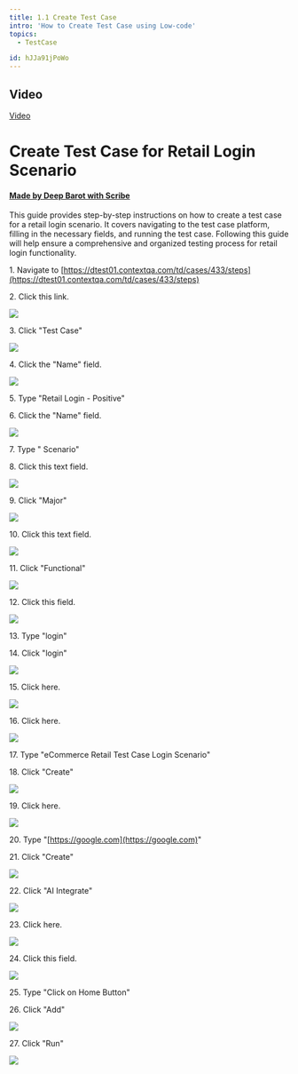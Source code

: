 ```yaml
---
title: 1.1 Create Test Case
intro: 'How to Create Test Case using Low-code'
topics:
  - TestCase

id: hJJa91jPoWo
---
```


## Video
[Video](https://youtu.be/hJJa91jPoWo)

# Create Test Case for Retail Login Scenario
#### [Made by Deep Barot with Scribe](https://scribehow.com/shared/Create_Test_Case_for_Retail_Login_Scenario__LD4kU3zMQ8eCTeo5qylDpQ)
This guide provides step-by-step instructions on how to create a test case for a retail login scenario. It covers navigating to the test case platform, filling in the necessary fields, and running the test case. Following this guide will help ensure a comprehensive and organized testing process for retail login functionality.

1\. Navigate to [https://dtest01.contextqa.com/td/cases/433/steps](https://dtest01.contextqa.com/td/cases/433/steps)


2\. Click this link.

![](https://ajeuwbhvhr.cloudimg.io/colony-recorder.s3.amazonaws.com/files/2024-02-26/68cd1971-4209-4710-8273-671c4382b0f5/ascreenshot.jpeg?tl_px=0,0&br_px=1719,961&force_format=png&width=1120.0&wat=1&wat_opacity=0.7&wat_gravity=northwest&wat_url=https://colony-recorder.s3.us-west-1.amazonaws.com/images/watermarks/FB923C_standard.png&wat_pad=3,0)


3\. Click "Test Case"

![](https://ajeuwbhvhr.cloudimg.io/colony-recorder.s3.amazonaws.com/files/2024-02-26/62f7c658-7708-487f-8641-e8d3a528a543/ascreenshot.jpeg?tl_px=1713,0&br_px=3433,961&force_format=png&width=1120.0&wat=1&wat_opacity=0.7&wat_gravity=northwest&wat_url=https://colony-recorder.s3.us-west-1.amazonaws.com/images/watermarks/FB923C_standard.png&wat_pad=724,104)


4\. Click the "Name" field.

![](https://ajeuwbhvhr.cloudimg.io/colony-recorder.s3.amazonaws.com/files/2024-02-26/074bb4a3-f0e4-4f1b-b3c0-df786561ad58/ascreenshot.jpeg?tl_px=924,0&br_px=2644,961&force_format=png&width=1120.0&wat=1&wat_opacity=0.7&wat_gravity=northwest&wat_url=https://colony-recorder.s3.us-west-1.amazonaws.com/images/watermarks/FB923C_standard.png&wat_pad=524,104)


5\. Type "Retail Login - Positive"


6\. Click the "Name" field.

![](https://ajeuwbhvhr.cloudimg.io/colony-recorder.s3.amazonaws.com/files/2024-02-26/51dca998-7b0f-4954-bba4-c72df811e5c2/ascreenshot.jpeg?tl_px=0,0&br_px=1719,961&force_format=png&width=1120.0&wat=1&wat_opacity=0.7&wat_gravity=northwest&wat_url=https://colony-recorder.s3.us-west-1.amazonaws.com/images/watermarks/FB923C_standard.png&wat_pad=479,104)


7\. Type " Scenario"


8\. Click this text field.

![](https://ajeuwbhvhr.cloudimg.io/colony-recorder.s3.amazonaws.com/files/2024-02-26/9c675b69-bcd5-45eb-b3e4-72aaa07ca1ce/ascreenshot.jpeg?tl_px=254,0&br_px=1973,961&force_format=png&width=1120.0&wat=1&wat_opacity=0.7&wat_gravity=northwest&wat_url=https://colony-recorder.s3.us-west-1.amazonaws.com/images/watermarks/FB923C_standard.png&wat_pad=524,249)


9\. Click "Major"

![](https://ajeuwbhvhr.cloudimg.io/colony-recorder.s3.amazonaws.com/files/2024-02-26/c451cfab-8ee2-4bb3-b4d5-8214bbf1b6c9/ascreenshot.jpeg?tl_px=150,133&br_px=1870,1094&force_format=png&width=1120.0&wat=1&wat_opacity=0.7&wat_gravity=northwest&wat_url=https://colony-recorder.s3.us-west-1.amazonaws.com/images/watermarks/FB923C_standard.png&wat_pad=524,276)


10\. Click this text field.

![](https://ajeuwbhvhr.cloudimg.io/colony-recorder.s3.amazonaws.com/files/2024-02-26/451bfc76-9f91-4ea0-97f2-2696232bdaab/ascreenshot.jpeg?tl_px=908,0&br_px=2628,961&force_format=png&width=1120.0&wat=1&wat_opacity=0.7&wat_gravity=northwest&wat_url=https://colony-recorder.s3.us-west-1.amazonaws.com/images/watermarks/FB923C_standard.png&wat_pad=523,247)


11\. Click "Functional"

![](https://ajeuwbhvhr.cloudimg.io/colony-recorder.s3.amazonaws.com/files/2024-02-26/359df22d-9054-4dc4-9157-7842a63c5cfc/ascreenshot.jpeg?tl_px=904,199&br_px=2624,1160&force_format=png&width=1120.0&wat=1&wat_opacity=0.7&wat_gravity=northwest&wat_url=https://colony-recorder.s3.us-west-1.amazonaws.com/images/watermarks/FB923C_standard.png&wat_pad=524,276)


12\. Click this field.

![](https://ajeuwbhvhr.cloudimg.io/colony-recorder.s3.amazonaws.com/files/2024-02-26/0fbfa473-b50d-4f13-a0a9-55389854fa8d/ascreenshot.jpeg?tl_px=216,223&br_px=1936,1184&force_format=png&width=1120.0&wat=1&wat_opacity=0.7&wat_gravity=northwest&wat_url=https://colony-recorder.s3.us-west-1.amazonaws.com/images/watermarks/FB923C_standard.png&wat_pad=524,277)


13\. Type "login"


14\. Click "login"

![](https://ajeuwbhvhr.cloudimg.io/colony-recorder.s3.amazonaws.com/files/2024-02-26/a9cc9b59-425c-4cc8-b832-87c844b883ce/ascreenshot.jpeg?tl_px=181,317&br_px=1901,1278&force_format=png&width=1120.0&wat=1&wat_opacity=0.7&wat_gravity=northwest&wat_url=https://colony-recorder.s3.us-west-1.amazonaws.com/images/watermarks/FB923C_standard.png&wat_pad=524,276)


15\. Click here.

![](https://ajeuwbhvhr.cloudimg.io/colony-recorder.s3.amazonaws.com/files/2024-02-26/11ef7e6d-1ea6-4d44-a0e1-22dac1323a03/ascreenshot.jpeg?tl_px=859,505&br_px=2579,1466&force_format=png&width=1120.0&wat=1&wat_opacity=0.7&wat_gravity=northwest&wat_url=https://colony-recorder.s3.us-west-1.amazonaws.com/images/watermarks/FB923C_standard.png&wat_pad=524,277)


16\. Click here.

![](https://ajeuwbhvhr.cloudimg.io/colony-recorder.s3.amazonaws.com/files/2024-02-26/709efc64-1a82-4198-a383-6ec03bc4a16d/ascreenshot.jpeg?tl_px=392,793&br_px=2112,1754&force_format=png&width=1120.0&wat=1&wat_opacity=0.7&wat_gravity=northwest&wat_url=https://colony-recorder.s3.us-west-1.amazonaws.com/images/watermarks/FB923C_standard.png&wat_pad=524,276)


17\. Type "eCommerce Retail Test Case Login Scenario"


18\. Click "Create"

![](https://ajeuwbhvhr.cloudimg.io/colony-recorder.s3.amazonaws.com/files/2024-02-26/8d6acfec-88b2-4e08-8d68-c49f2402a603/ascreenshot.jpeg?tl_px=1562,0&br_px=3282,961&force_format=png&width=1120.0&wat=1&wat_opacity=0.7&wat_gravity=northwest&wat_url=https://colony-recorder.s3.us-west-1.amazonaws.com/images/watermarks/FB923C_standard.png&wat_pad=523,22)


19\. Click here.

![](https://ajeuwbhvhr.cloudimg.io/colony-recorder.s3.amazonaws.com/files/2024-02-26/50a75686-4e38-4676-a7dc-d275bdfefef3/ascreenshot.jpeg?tl_px=0,0&br_px=1719,961&force_format=png&width=1120.0&wat=1&wat_opacity=0.7&wat_gravity=northwest&wat_url=https://colony-recorder.s3.us-west-1.amazonaws.com/images/watermarks/FB923C_standard.png&wat_pad=271,242)


20\. Type "[https://google.com](https://google.com)"


21\. Click "Create"

![](https://ajeuwbhvhr.cloudimg.io/colony-recorder.s3.amazonaws.com/files/2024-02-26/5100658f-80af-43e8-bf73-653eb473733e/ascreenshot.jpeg?tl_px=1713,73&br_px=3433,1034&force_format=png&width=1120.0&wat=1&wat_opacity=0.7&wat_gravity=northwest&wat_url=https://colony-recorder.s3.us-west-1.amazonaws.com/images/watermarks/FB923C_standard.png&wat_pad=913,277)


22\. Click "AI Integrate"

![](https://ajeuwbhvhr.cloudimg.io/colony-recorder.s3.amazonaws.com/files/2024-02-26/e891708d-38ac-4238-bad2-f9138c4488d3/ascreenshot.jpeg?tl_px=0,443&br_px=1719,1404&force_format=png&width=1120.0&wat=1&wat_opacity=0.7&wat_gravity=northwest&wat_url=https://colony-recorder.s3.us-west-1.amazonaws.com/images/watermarks/FB923C_standard.png&wat_pad=147,276)


23\. Click here.

![](https://ajeuwbhvhr.cloudimg.io/colony-recorder.s3.amazonaws.com/files/2024-02-26/d7ae6edd-af16-42e7-8c39-4f8345bf238d/ascreenshot.jpeg?tl_px=0,69&br_px=1719,1030&force_format=png&width=1120.0&wat=1&wat_opacity=0.7&wat_gravity=northwest&wat_url=https://colony-recorder.s3.us-west-1.amazonaws.com/images/watermarks/FB923C_standard.png&wat_pad=254,277)


24\. Click this field.

![](https://ajeuwbhvhr.cloudimg.io/colony-recorder.s3.amazonaws.com/files/2024-02-26/b93e5ec7-be45-4d3d-9bd5-87ffacb95a66/ascreenshot.jpeg?tl_px=0,49&br_px=1719,1010&force_format=png&width=1120.0&wat=1&wat_opacity=0.7&wat_gravity=northwest&wat_url=https://colony-recorder.s3.us-west-1.amazonaws.com/images/watermarks/FB923C_standard.png&wat_pad=241,277)


25\. Type "Click on Home Button"


26\. Click "Add"

![](https://ajeuwbhvhr.cloudimg.io/colony-recorder.s3.amazonaws.com/files/2024-02-26/14ee5b80-bbb6-4477-ac22-29aba90022c3/ascreenshot.jpeg?tl_px=1713,189&br_px=3433,1150&force_format=png&width=1120.0&wat=1&wat_opacity=0.7&wat_gravity=northwest&wat_url=https://colony-recorder.s3.us-west-1.amazonaws.com/images/watermarks/FB923C_standard.png&wat_pad=1026,276)


27\. Click "Run"

![](https://ajeuwbhvhr.cloudimg.io/colony-recorder.s3.amazonaws.com/files/2024-02-26/27f2af38-f921-49dd-b9bc-a8149dce2b74/ascreenshot.jpeg?tl_px=1713,0&br_px=3433,961&force_format=png&width=1120.0&wat=1&wat_opacity=0.7&wat_gravity=northwest&wat_url=https://colony-recorder.s3.us-west-1.amazonaws.com/images/watermarks/FB923C_standard.png&wat_pad=647,14)

